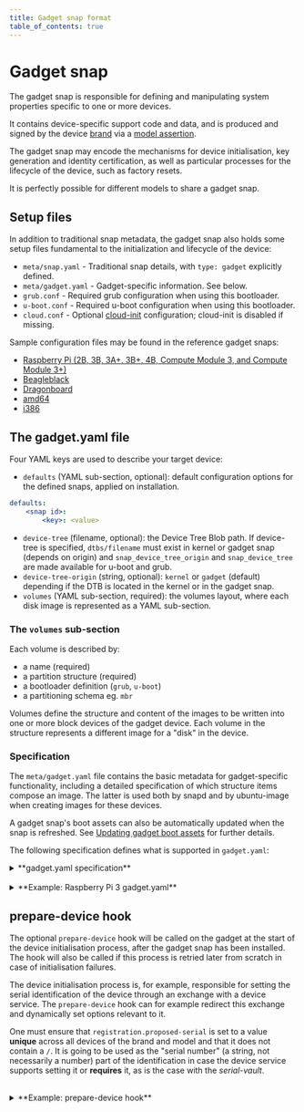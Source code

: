 ```yaml
---
title: Gadget snap format
table_of_contents: true
---
```


# Gadget snap

The gadget snap is responsible for defining and manipulating system properties
specific to one or more devices. 

It contains device-specific support code and data, and is produced and signed
by the device [brand](https://snapcraft.io/docs/glossary#heading--brand-store)
via a [model assertion](assertions/model.md).

The gadget snap may encode the mechanisms for device initialisation, key
generation and identity certification, as well as particular processes for the
lifecycle of the device, such as factory resets.

 It is perfectly possible for different models to share a gadget snap.

## Setup files

In addition to traditional snap metadata, the gadget snap also holds some setup files fundamental to the initialization and lifecycle of the device:

- `meta/snap.yaml` - Traditional snap details, with `type: gadget` explicitly defined.
- `meta/gadget.yaml` - Gadget-specific information. See below.
- `grub.conf` - Required grub configuration when using this bootloader.
- `u-boot.conf` - Required u-boot configuration when using this bootloader.
- `cloud.conf` - Optional [cloud-init](https://cloudinit.readthedocs.io/en/latest/) configuration; cloud-init is disabled if missing.

Sample configuration files may be found in the reference gadget snaps:

- [Raspberry Pi (2B, 3B, 3A+, 3B+, 4B, Compute Module 3, and Compute Module 3+)](https://github.com/snapcore/pi-gadget)
- [Beagleblack](https://github.com/ogra1/beaglebone-gadget)
- [Dragonboard](https://github.com/snapcore/dragonboard-gadget)
- [amd64](https://github.com/snapcore/pc-amd64-gadget)
- [i386](https://github.com/snapcore/pc-i386-gadget)

## The gadget.yaml file

Four YAML keys are used to describe your target device:

* `defaults` (YAML sub-section, optional): default configuration options for
  the defined snaps, applied on installation.

```yaml
defaults:
    <snap id>:
        <key>: <value>
```

* `device-tree` (filename, optional): the Device Tree Blob path. If device-tree
  is specified, `dtbs/filename` must exist in kernel or gadget snap (depends on
origin) and `snap_device_tree_origin` and `snap_device_tree` are made available
for u-boot and grub.
* `device-tree-origin` (string, optional): `kernel` or `gadget` (default)
  depending if the DTB is located in the kernel or in the gadget snap.
* `volumes` (YAML sub-section, required): the volumes layout, where each disk
  image is represented as a YAML sub-section.

### The `volumes` sub-section

Each volume is described by:

* a name (required)
* a partition structure (required)
* a bootloader definition (`grub`, `u-boot`)
* a partitioning schema eg. `mbr`

Volumes define the structure and content of the images to be written into one
or more block devices of the gadget device. Each volume in the structure
represents a different image for a "disk" in the device.

### Specification

The `meta/gadget.yaml` file contains the basic metadata for gadget-specific
functionality, including a detailed specification of which structure items
compose an image. The latter is used both by snapd and by ubuntu-image when
creating images for these devices.

A gadget snap's boot assets can also be automatically updated when the snap is
refreshed. See [Updating gadget boot
assets](https://snapcraft.io/docs/gadget-boot-assets) for further details.

The following specification defines what is supported in `gadget.yaml`:
</br>
<details>
<summary>**gadget.yaml specification**</summary>

```yaml
# Define the format of this file. The default and latest format is zero.
# Clients reading this file must reject it the format is greater than
# the supported one. (optional)
format: <int>

# Default configuration options for defined snaps, applied on installation.
# The snap ID may be discovered via the snap info command.
# Since 2.33 snap ID can be the "system" nick to cover the system
# configuration. (optional)
defaults:
    <snap id>:
        <key>: <value>

# Interface connection instructions for plugs and slots of seeded
# snaps to connect at first boot. snap IDs can be the "system"
# nick as well. Omitting "slot" in an instruction is allowed
# and equivalent then to: slot: system:<plug>
# (since 2.34) (optional)
connections:
   -  plug: <plug snap id>:<plug>
      slot: <slot snap id>:<slot>
     
# If device-tree is specified, `dtbs/<filename>` must exist in kernel or
# gadget snap (depends on origin) and `snap_device_tree_origin` and
# and `snap_device_tree` are made available for u-boot and grub. (optional)
device-tree: <filename>

# Defines where the device tree is. Defaults to gadget. (optional)
device-tree-origin: kernel

# Volumes defining the structure and content for the images to be written
# into one ore more block devices of the gadget device. Each volume in
# in the structure represents a different image for a "disk" in the device.
# (optional)
volumes:

  # Name of volume and output image file. Must match [a-z-]+. (required)
  <volume name>:

    # 2-digit hex code for MBR disk ID or GUID for GPT disk id. (optional)
    id: <id>
                  
    # Bootloader in the volume. Required in one volume. (required/optional)
    bootloader: grub | u-boot

    # Which partitioning schema to use. Defaults to gpt. (optional)
    schema: mbr | gpt | mbr,gpt

    # Structure defines layout of the volume, including partitions,
    # Master Boot Records, or any other relevant content. (required)
    structure:
      - # Structure value is a list.

        # Structure item name. There's an implementation-specific constraint
        # on the maximum length. The maximum length of a partition name
        # for GPT is 36 characters in the UTF-16 character set. (optional)
        name: <name>

        # GPT unique partition id, disallowed on MBR volumes. (optional)
        id: <id>

        # Role defines a special role for this item in the image. (optional)
        # Must be either unset, or one of:
        #   mbr - Master Boot Record of the image.
        #   system-boot - Partition holding the boot assets.
        #   system-data - Partition holding the main operating system data.
        #   system-boot-image - Partition holding kernel images for the Little Kernel bootloader.
        #   system-boot-select - Partition holding state for snapd Little Kernel support.
        #
        # A structure with role:system-data must either have an implicit
        # file system label, or 'writable'.
        # A structure with role:system-boot-select must have 'snapbootsel' label.
        role: mbr | system-boot | system-data | system-boot-image | system-boot-select

        # Type of structure. May be specified as a two-hex-digit MBR partition
        # type, a GPT partition type GUID, or both on hybrid schemas.  The
        # special value `bare` says to not create a disk partition for this
        # structure. (required)
        type: <mbr type> | <gpt guid> | <mbr type>,<gpt guid> | bare

        # Size for structure item. Maximum of 446 for the mbr role. (required)
        size: <bytes> | <bytes/2^20>M | <bytes/2^30>G

        # The offset from the beginning of the image. Defaults to right after
        # prior structure item. (optional)
        offset: <bytes> | <bytes/2^20>M | <bytes/2^30>G

        # Offset of this structure element (in units of 512-byte sectors) is
        # written to the provided position within the volume in LBA48 pointer
        # format (32-bit little-endian). This position may be specified as a
        # byte-offset relative to the start of another named structure item.
        # (optional)
        offset-write: [<name>+]<bytes> |
                      [<name>+]<bytes/2^20>M |
                      [<name>+]<bytes/2^30>G

        # Filesystem type. Defaults to none. (optional)
        filesystem: none | vfat | ext4

        # Filesystem label. Defaults to name of structure item. (optional)
        filesystem-label: <label>

        # Content to be copied from gadget snap into the structure. This
        # field takes a list of one of the following formats. (required)
        content:

            # Copy source (relative to gadget base directory) into filesystem
            # at target (relative to root). Directories must end in a slash.
            - source: <filename> | <dir>/  # (required)
              target: <filename> | <dir>/  # (required)

            # Dump image (relative to gadget base directory) of the raw data
            # as-is into the structure at offset. If offset is omitted it
            # defaults to right after prior content item. If size is omitted,
            # defaults to size of contained data.
            - image: <filename>                                 # (required)
              offset: <bytes> | <bytes/2^20>M | <bytes/2^30>G   # (optional)
              offset-write: (see respective item above)         # (optional)
              size: <bytes> | <bytes/2^20>M | <bytes/2^30>G     # (optional)

        # Support automatic asset updates. (optional)
        update:
            # update only if new edition is higher than old edition.
            edition: uint32
            # This field takes a list of files to be preserved.
            # No support for preserving inside images. 
            # i.e. update will overwrite the whole image in this case.
            preserve: 
              - <filename>
```

</details>

</br>

<details>
<summary>**Example: Raspberry Pi 3 gadget.yaml**</summary>

```yaml
    device-tree: bcm2710-rpi-3-b.dtb
    volumes:
      pi3:
        schema: mbr
        bootloader: u-boot
        structure:
          - type: 0C
            filesystem: vfat
            filesystem-label: system-boot
            size: 128M
            content:
              - source: boot-assets/
                target: /
```

Used with the following directory structure:

    .
    ├── boot-assets
    │   ├── (...)
    │   └── bcm2710-rpi-3-b.dtb
    ├── meta
    │   ├── (...)
    │   ├── gadget.yaml
    │   └── snap.yaml
    ├── (...)
    └── README

</details>

<a name="prepare-device"></a>

## prepare-device hook

The optional `prepare-device` hook will be called on the gadget at the start of
the device initialisation process, after the gadget snap has been installed.
The hook will also be called if this process is retried later from scratch in
case of initialisation failures.

The device initialisation process is, for example, responsible for setting the
serial identification of the device through an exchange with a device service.
The `prepare-device` hook can for example redirect this exchange and
dynamically set options relevant to it. 

One must ensure that `registration.proposed-serial`  is set to a value
**unique**  across all devices of the brand and model and that it does not
contain a `/`. It is going to be used as the "serial number" (a string, not
necessarily a number) part of the identification in case the device service
supports setting it or **requires** it, as is the case with the *serial-vault*.

</br>
<details>
<summary>**Example: prepare-device hook**</summary>

```bash
#!/bin/sh

# optionally set the url of the service
snapctl set device-service.url="https://device-service"
# set optional extra HTTP headers for requests to the service
snapctl set device-service.headers='{"token": "TOKEN"}'

# set an optional proposed serial identifier, depending on the service
# this can end up being ignored;
# this might need to be obtained dynamically
snapctl set registration.proposed-serial="DEVICE-SERIAL"

# optionally pass details of the device as the body of registration request,
# the body is text, typically YAML;
# this might need to be obtained dynamically
snapctl set registration.body='mac: "00:00:00:00:ff:00"'

```
</details>

